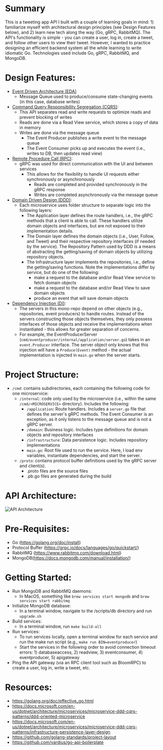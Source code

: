 # Summary
This is a tweeting app API I built with a couple of learning goals in mind: 1) familiarize myself with architectural design principles (see Design Features below), and 2) learn new tech along the way (Go, gRPC, RabbitMQ). The API's functionality is simple - you can create a user, log in, create a tweet, and follow other users to view their tweet. However, I wanted to practice designing an efficient backend system all the while learning to write idiomatic Go. Technologies used include Go, gRPC, RabbitMQ, and MongoDB.

# Design Features:
  - [Event Driven Architecture (EDA)](https://en.wikipedia.org/wiki/Event-driven_architecture)
    - Message Queue used to produce/consume state-changing events (in this case, database writes)
  - [Command Query Responsibility Segregation (CQRS)](https://docs.microsoft.com/en-us/azure/architecture/patterns/cqrs):
    - This API separates read and write requests to optimize reads and prevent blocking of writes
    - Reads are done via a Read View service, which stores a copy of data in memory
    - Writes are done via the message queue
      - The Event Producer publishes a write event to the message queue
      - The Event Consumer picks up and executes the event (i.e., writes to DB, then updates read view)
  - [Remote Procedure Call (RPC)](https://en.wikipedia.org/wiki/Remote_procedure_call):
    - gRPC was used for direct communication with the UI and between services
      - This allows for the flexibility to handle UI requests either synchronously or asynchronously
        - Reads are completed and provided synchronously in the gRPC response
        - Writes are completed asynchronously via the message queue
  - [Domain Driven Design (DDD)](https://en.wikipedia.org/wiki/Domain-driven_design):
    - Each microservice uses folder structure to separate logic into the following layers:
        - The Application layer defines the route handlers, i.e., the gRPC methods that a client is able to call. These handlers utilize domain objects and interfaces, but are not exposed to their implementation details.
        - The Domain layer defines the domain objects (i.e., User, Follow, and Tweet) and their respective repository interfaces (if needed by the service). The Repository Pattern used by DDD is a means of abstracting the getting/saving of domain objects by utilizing repository objects.
        - The Infrastructure layer implements the repositories, i.e., define the getting/saving functions. Note the implementations differ by service, but do one of the following:
          - make a request to the database and/or Read View service to fetch domain objects
          - make a request to the database and/or Read View to save domain objects
          - produce an event that will save domain objects
  - [Dependency Injection (DI)](https://en.wikipedia.org/wiki/Dependency_injection):
    - The servers in this mono-repo depend on other objects (e.g., repositories, event producers) to handle routes. Instead of the servers constructing those objects themselves, they only possess interfaces of those objects and receive the implementations when instantiated - this allows for greater separation of concerns.
    - For example, the EventProducerServer (`cmd/eventproducer/internal/application/server.go`) takes in an `event.Producer` interface. The server object only knows that this injection will have a `Produce(Event)` method - the actual implementation is injected in `main.go` when the server starts.

# Project Structure:
  - `/cmd`: contains subdirectories, each containing the following code for one microservice:
    - `/internal`: code only used by the microservice (i.e., within the same `/cmd/<MICROSERVICE>` directory). Includes the following:
      - `/application`: Route handlers. Includes a `server.go` file that defines the server's gRPC methods. The Event Consumer is an exception, as it only listens to the message queue and is not a gRPC server.
      - `/domain`: Business logic. Includes type definitions for domain objects and repository interfaces
      - `/infrastructure`: Data persistence logic. Includes repository implementations
      - `main.go`: Root file used to run the service. Here, I load env variables, instantiate dependencies, and start the server.
    - `/proto`: contains protocol buffer definitions used by the gRPC server and client(s).
      - .proto files are the source files
      - .pb.go files are generated during the build

# API Architecture:
![API Architecture](https://gitbuckets.s3-us-west-1.amazonaws.com/tweet-app-api/Screen+Shot+2020-11-25+at+1.17.23+PM.png)

# Pre-Requisites:
  - Go (https://golang.org/doc/install)
  - Protocol Buffer (https://grpc.io/docs/languages/go/quickstart/)
  - RabbitMQ (https://www.rabbitmq.com/download.html)
  - MongoDB(https://docs.mongodb.com/manual/installation/)

# Getting Started:
  - Run MongoDB and RabbitMQ daemons:
    - In MacOS, something like `brew services start mongodb` and `brew services start rabbitmq`
  - Initialize MongoDB database:
    - In a terminal window, navigate to the /scripts/db directory and run `upgrade.sh`
  - Build services:
    - In a terminal window, run `make build-all`
  - Run services:
    - To run services locally, open a terminal window for each service and run the make run script (e.g., `make run BIN=eventproducer`)
    - Start the services in the following order to avoid connection timeout errors: 1) databaseaccess, 2) readview, 3) eventconsumer, 4) eventproducer, 5) apigateway
  - Ping the API gateway (via an RPC client tool such as BloomRPC) to create a user, log in, write a tweet, etc.

# Resources:
  - https://golang.org/doc/effective_go.html
  - https://docs.microsoft.com/en-us/dotnet/architecture/microservices/microservice-ddd-cqrs-patterns/ddd-oriented-microservice
  - https://docs.microsoft.com/en-us/dotnet/architecture/microservices/microservice-ddd-cqrs-patterns/infrastructure-persistence-layer-design
  - https://github.com/golang-standards/project-layout
  - https://github.com/vardius/go-api-boilerplate
